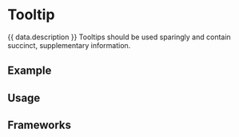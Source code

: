 <script setup>
  import data from './data.json';
  import Elements from './elements.md';
  import iOS from './ios.md';
  import React from './react.md';
  import Vue from './vue.md';
  import { mapFrameworkStatuses } from '../utils.js';
  import android from './android.md';
 
</script>

# Tooltip

{{ data.description }}
Tooltips should be used sparingly and contain succinct, supplementary information.


<components-status v-bind="mapFrameworkStatuses(data.frameworks)" />

## Example
<ThemeSwitcher />
<tooltip-example />

## Usage

<component-design-guidelines name="Warp - Components / Tooltip" link="https://www.figma.com/design/oHBCzDdJxHQ6fmFLYWUltf/WARP---Components-2.0?node-id=1308-38514&t=ypV9S2xFCv8kSzjB-0" />

<component-questions />

## Frameworks

<tabs-content>
  <template #react>
    <react />
  </template>
  <template #vue>
    <vue />
  </template>
  <template #elements>
    <elements />
  </template>
<template #iOS>
    <iOS />
  </template>
  <template #android>
    <android />
    </template>
</tabs-content>